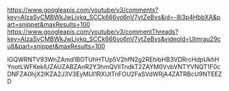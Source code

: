 https://www.googleapis.com/youtube/v3/comments?key=AIzaSyCMBWkJwLivkq_SCCk666vo6nV7ytZeBvs&id=-8i3p4HbbXA&part=snippet&maxResults=100
https://www.googleapis.com/youtube/v3/commentThreads?key=AIzaSyCMBWkJwLivkq_SCCk666vo6nV7ytZeBvs&videoId=UImrau29cu8&part=snippet&maxResults=100

IGQWRNTV93WnZAmd1BOTUhHTUp5V2hfN2g2REhibHB3VDRrcHdpUkhHYnotLWFKeklUZAUZABZAnR2Y3hmQVlITndkT2ZAYM0VvbVNTYVNQT1F0cDNFZA0hjX2lKZA2J3V3EyMUI1RXUtTnFOU2FaSVdWRjA4ZATRBcU9NTEEZD